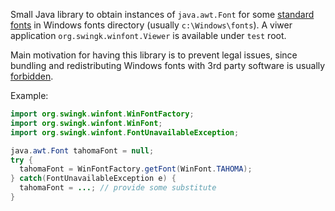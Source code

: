 Small Java library to obtain instances of `java.awt.Font` for some [standard fonts](https://docs.microsoft.com/en-us/typography/fonts/windows_10_font_list) in Windows fonts directory (usually `c:\Windows\fonts`).
A viwer application `org.swingk.winfont.Viewer` is available under `test` root.

Main motivation for having this library is to prevent legal issues, since bundling and redistributing Windows fonts with 3rd party software is usually [forbidden](https://docs.microsoft.com/en-us/typography/fonts/font-faq).

Example:
```java
import org.swingk.winfont.WinFontFactory;
import org.swingk.winfont.WinFont;
import org.swingk.winfont.FontUnavailableException;

java.awt.Font tahomaFont = null;
try {
  tahomaFont = WinFontFactory.getFont(WinFont.TAHOMA);
} catch(FontUnavailableException e) {
  tahomaFont = ...; // provide some substitute
}
```
